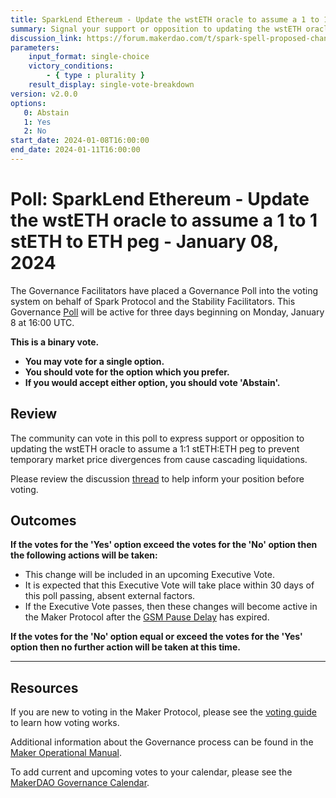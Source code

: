 ```yaml
---
title: SparkLend Ethereum - Update the wstETH oracle to assume a 1 to 1 stETH to ETH peg - January 08, 2024
summary: Signal your support or opposition to updating the wstETH oracle to assume a 1:1 stETH:ETH peg
discussion_link: https://forum.makerdao.com/t/spark-spell-proposed-changes/23298
parameters:
    input_format: single-choice
    victory_conditions:
        - { type : plurality }
    result_display: single-vote-breakdown
version: v2.0.0
options:
   0: Abstain
   1: Yes
   2: No
start_date: 2024-01-08T16:00:00
end_date: 2024-01-11T16:00:00
---
```

# Poll: SparkLend Ethereum - Update the wstETH oracle to assume a 1 to 1 stETH to ETH peg - January 08, 2024

The Governance Facilitators have placed a Governance Poll into the voting system on behalf of Spark Protocol and the Stability Facilitators. This Governance [Poll](https://manual.makerdao.com/governance/governance-cycle/weekly-governance-cycle#weekly-governance-cycle-definitions-mip16c1) will be active for three days beginning on Monday, January 8 at 16:00 UTC.

**This is a binary vote.**
- **You may vote for a single option.**
- **You should vote for the option which you prefer.**
- **If you would accept either option, you should vote 'Abstain'.**

## Review

The community can vote in this poll to express support or opposition to updating the wstETH oracle to assume a 1:1 stETH:ETH peg to prevent temporary market price divergences from cause cascading liquidations.

Please review the discussion [thread](https://forum.makerdao.com/t/spark-spell-proposed-changes/23298) to help inform your position before voting.

## Outcomes

**If the votes for the 'Yes' option exceed the votes for the 'No' option then the following actions will be taken:**
* This change will be included in an upcoming Executive Vote.
* It is expected that this Executive Vote will take place within 30 days of this poll passing, absent external factors.
* If the Executive Vote passes, then these changes will become active in the Maker Protocol after the [GSM Pause Delay](https://manual.makerdao.com/parameter-index/core/param-gsm-pause-delay) has expired.

**If the votes for the 'No' option equal or exceed the votes for the 'Yes' option then no further action will be taken at this time.**

---

## Resources

If you are new to voting in the Maker Protocol, please see the [voting guide](https://manual.makerdao.com/governance/voting-in-makerdao/on-chain-governance) to learn how voting works.

Additional information about the Governance process can be found in the [Maker Operational Manual](https://manual.makerdao.com).

To add current and upcoming votes to your calendar, please see the [MakerDAO Governance Calendar](https://manual.makerdao.com/makerdao/calendars/governance-calendar).
